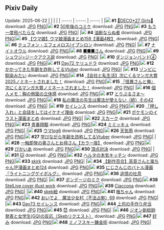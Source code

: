 ## Pixiv Daily
Update: 2025-06-22
|      |      |      |
| :----: | :----: | :----: |
|![](https://pixiv.microyu.workers.dev/c/240x480/img-master/img/2025/06/20/00/00/12/131749513_p0_master1200.jpg) **#1** [💜DECO*27 Girls🩷](https://www.pixiv.net/artworks/131749513) download: [JPG](https://pixiv.microyu.workers.dev/img-original/img/2025/06/20/00/00/12/131749513_p0.jpg) [PNG](https://pixiv.microyu.workers.dev/img-original/img/2025/06/20/00/00/12/131749513_p0.png)|![](https://pixiv.microyu.workers.dev/c/240x480/img-master/img/2025/06/22/03/58/06/131799736_p0_master1200.jpg) **#2** [50年後のコミケ](https://www.pixiv.net/artworks/131799736) download: [JPG](https://pixiv.microyu.workers.dev/img-original/img/2025/06/22/03/58/06/131799736_p0.jpg) [PNG](https://pixiv.microyu.workers.dev/img-original/img/2025/06/22/03/58/06/131799736_p0.png)|![](https://pixiv.microyu.workers.dev/c/240x480/img-master/img/2025/06/20/07/30/04/131758416_p0_master1200.jpg) **#3** [もう一度飛べたらな](https://www.pixiv.net/artworks/131758416) download: [JPG](https://pixiv.microyu.workers.dev/img-original/img/2025/06/20/07/30/04/131758416_p0.jpg) [PNG](https://pixiv.microyu.workers.dev/img-original/img/2025/06/20/07/30/04/131758416_p0.png)|
|![](https://pixiv.microyu.workers.dev/c/240x480/img-master/img/2025/06/20/19/40/27/131773585_p0_master1200.jpg) **#4** [油断ならぬ者](https://www.pixiv.net/artworks/131773585) download: [JPG](https://pixiv.microyu.workers.dev/img-original/img/2025/06/20/19/40/27/131773585_p0.jpg) [PNG](https://pixiv.microyu.workers.dev/img-original/img/2025/06/20/19/40/27/131773585_p0.png)|![](https://pixiv.microyu.workers.dev/c/240x480/img-master/img/2025/06/20/00/00/31/131749649_p0_master1200.jpg) **#5** [【ウマ娘】ウマ娘漫画まとめ159【漫画4枚】](https://www.pixiv.net/artworks/131749649) download: [JPG](https://pixiv.microyu.workers.dev/img-original/img/2025/06/20/00/00/31/131749649_p0.jpg) [PNG](https://pixiv.microyu.workers.dev/img-original/img/2025/06/20/00/00/31/131749649_p0.png)|![](https://pixiv.microyu.workers.dev/c/240x480/img-master/img/2025/06/20/00/00/22/131749597_p0_master1200.jpg) **#6** [テュフォン・エフェメロス/イプシロン](https://www.pixiv.net/artworks/131749597) download: [JPG](https://pixiv.microyu.workers.dev/img-original/img/2025/06/20/00/00/22/131749597_p0.jpg) [PNG](https://pixiv.microyu.workers.dev/img-original/img/2025/06/20/00/00/22/131749597_p0.png)|
|![](https://pixiv.microyu.workers.dev/c/240x480/img-master/img/2025/06/20/07/02/14/131757972_p0_master1200.jpg) **#7** [ナイトオウル](https://www.pixiv.net/artworks/131757972) download: [JPG](https://pixiv.microyu.workers.dev/img-original/img/2025/06/20/07/02/14/131757972_p0.jpg) [PNG](https://pixiv.microyu.workers.dev/img-original/img/2025/06/20/07/02/14/131757972_p0.png)|![](https://pixiv.microyu.workers.dev/c/240x480/img-master/img/2025/06/20/11/12/32/131761930_p0_master1200.jpg) **#8** [■■■さん](https://www.pixiv.net/artworks/131761930) download: [JPG](https://pixiv.microyu.workers.dev/img-original/img/2025/06/20/11/12/32/131761930_p0.jpg) [PNG](https://pixiv.microyu.workers.dev/img-original/img/2025/06/20/11/12/32/131761930_p0.png)|![](https://pixiv.microyu.workers.dev/c/240x480/img-master/img/2025/06/20/00/00/03/131749449_p0_master1200.jpg) **#9** [シュウジ=ジークアクス説](https://www.pixiv.net/artworks/131749449) download: [JPG](https://pixiv.microyu.workers.dev/img-original/img/2025/06/20/00/00/03/131749449_p0.jpg) [PNG](https://pixiv.microyu.workers.dev/img-original/img/2025/06/20/00/00/03/131749449_p0.png)|
|![](https://pixiv.microyu.workers.dev/c/240x480/img-master/img/2025/06/21/13/34/23/131802074_p0_master1200.jpg) **#10** [ダンジョンバンド④](https://www.pixiv.net/artworks/131802074) download: [JPG](https://pixiv.microyu.workers.dev/img-original/img/2025/06/21/13/34/23/131802074_p0.jpg) [PNG](https://pixiv.microyu.workers.dev/img-original/img/2025/06/21/13/34/23/131802074_p0.png)|![](https://pixiv.microyu.workers.dev/c/240x480/img-master/img/2025/06/20/00/00/18/131749572_p0_master1200.jpg) **#11** [Day72 ケリュドラ](https://www.pixiv.net/artworks/131749572) download: [JPG](https://pixiv.microyu.workers.dev/img-original/img/2025/06/20/00/00/18/131749572_p0.jpg) [PNG](https://pixiv.microyu.workers.dev/img-original/img/2025/06/20/00/00/18/131749572_p0.png)|![](https://pixiv.microyu.workers.dev/c/240x480/img-master/img/2025/06/20/21/11/42/131777410_p0_master1200.jpg) **#12** [かかってきた年齢を詐称してるVtuber](https://www.pixiv.net/artworks/131777410) download: [JPG](https://pixiv.microyu.workers.dev/img-original/img/2025/06/20/21/11/42/131777410_p0.jpg) [PNG](https://pixiv.microyu.workers.dev/img-original/img/2025/06/20/21/11/42/131777410_p0.png)|
|![](https://pixiv.microyu.workers.dev/c/240x480/img-master/img/2025/06/21/01/43/58/131788382_p0_master1200.jpg) **#13** [ゾンビに馴染みたい](https://www.pixiv.net/artworks/131788382) download: [JPG](https://pixiv.microyu.workers.dev/img-original/img/2025/06/21/01/43/58/131788382_p0.jpg) [PNG](https://pixiv.microyu.workers.dev/img-original/img/2025/06/21/01/43/58/131788382_p0.png)|![](https://pixiv.microyu.workers.dev/c/240x480/img-master/img/2025/06/20/11/30/02/131762204_p0_master1200.jpg) **#14** [【会社と私生活】次にくるマンガ大賞2025ノミネートされました！](https://www.pixiv.net/artworks/131762204) download: [JPG](https://pixiv.microyu.workers.dev/img-original/img/2025/06/20/11/30/02/131762204_p0.jpg) [PNG](https://pixiv.microyu.workers.dev/img-original/img/2025/06/20/11/30/02/131762204_p0.png)|![](https://pixiv.microyu.workers.dev/c/240x480/img-master/img/2025/06/20/20/34/36/131775663_p0_master1200.jpg) **#15** [『怪異さんと俺』次にくるマンガ大賞ノミネートされました！](https://www.pixiv.net/artworks/131775663) download: [JPG](https://pixiv.microyu.workers.dev/img-original/img/2025/06/20/20/34/36/131775663_p0.jpg) [PNG](https://pixiv.microyu.workers.dev/img-original/img/2025/06/20/20/34/36/131775663_p0.png)|
|![](https://pixiv.microyu.workers.dev/c/240x480/img-master/img/2025/06/21/06/00/07/131792596_p0_master1200.jpg) **#16** [個人メモ：胸の側面の立体感](https://www.pixiv.net/artworks/131792596) download: [JPG](https://pixiv.microyu.workers.dev/img-original/img/2025/06/21/06/00/07/131792596_p0.jpg) [PNG](https://pixiv.microyu.workers.dev/img-original/img/2025/06/21/06/00/07/131792596_p0.png)|![](https://pixiv.microyu.workers.dev/c/240x480/img-master/img/2025/06/21/00/18/56/131785540_p0_master1200.jpg) **#17** [とりぷるさま〜](https://www.pixiv.net/artworks/131785540) download: [JPG](https://pixiv.microyu.workers.dev/img-original/img/2025/06/21/00/18/56/131785540_p0.jpg) [PNG](https://pixiv.microyu.workers.dev/img-original/img/2025/06/21/00/18/56/131785540_p0.png)|![](https://pixiv.microyu.workers.dev/c/240x480/img-master/img/2025/06/21/00/01/10/131784599_p0_master1200.jpg) **#18** [私の魔法の先生は魔法が使えない（続）その42](https://www.pixiv.net/artworks/131784599) download: [JPG](https://pixiv.microyu.workers.dev/img-original/img/2025/06/21/00/01/10/131784599_p0.jpg) [PNG](https://pixiv.microyu.workers.dev/img-original/img/2025/06/21/00/01/10/131784599_p0.png)|
|![](https://pixiv.microyu.workers.dev/c/240x480/img-master/img/2025/06/20/03/36/00/131755203_p0_master1200.jpg) **#19** [セイレンス](https://www.pixiv.net/artworks/131755203) download: [JPG](https://pixiv.microyu.workers.dev/img-original/img/2025/06/20/03/36/00/131755203_p0.jpg) [PNG](https://pixiv.microyu.workers.dev/img-original/img/2025/06/20/03/36/00/131755203_p0.png)|![](https://pixiv.microyu.workers.dev/c/240x480/img-master/img/2025/06/21/12/11/16/131800103_p0_master1200.jpg) **#20** [「押し入れ」と会話をしてはイケナイ理由](https://www.pixiv.net/artworks/131800103) download: [JPG](https://pixiv.microyu.workers.dev/img-original/img/2025/06/21/12/11/16/131800103_p0.jpg) [PNG](https://pixiv.microyu.workers.dev/img-original/img/2025/06/21/12/11/16/131800103_p0.png)|![](https://pixiv.microyu.workers.dev/c/240x480/img-master/img/2025/06/20/00/01/03/131749768_p0_master1200.jpg) **#21** [ポケモンのイラスト漫画まとめ](https://www.pixiv.net/artworks/131749768) download: [JPG](https://pixiv.microyu.workers.dev/img-original/img/2025/06/20/00/01/03/131749768_p0.jpg) [PNG](https://pixiv.microyu.workers.dev/img-original/img/2025/06/20/00/01/03/131749768_p0.png)|
|![](https://pixiv.microyu.workers.dev/c/240x480/img-master/img/2025/06/20/13/57/00/131765057_p0_master1200.jpg) **#22** [スカーク](https://www.pixiv.net/artworks/131765057) download: [JPG](https://pixiv.microyu.workers.dev/img-original/img/2025/06/20/13/57/00/131765057_p0.jpg) [PNG](https://pixiv.microyu.workers.dev/img-original/img/2025/06/20/13/57/00/131765057_p0.png)|![](https://pixiv.microyu.workers.dev/c/240x480/img-master/img/2025/06/20/19/36/17/131773449_p0_master1200.jpg) **#23** [青春翔駆](https://www.pixiv.net/artworks/131773449) download: [JPG](https://pixiv.microyu.workers.dev/img-original/img/2025/06/20/19/36/17/131773449_p0.jpg) [PNG](https://pixiv.microyu.workers.dev/img-original/img/2025/06/20/19/36/17/131773449_p0.png)|![](https://pixiv.microyu.workers.dev/c/240x480/img-master/img/2025/06/20/22/22/25/131780399_p0_master1200.jpg) **#24** [ミミッキュ](https://www.pixiv.net/artworks/131780399) download: [JPG](https://pixiv.microyu.workers.dev/img-original/img/2025/06/20/22/22/25/131780399_p0.jpg) [PNG](https://pixiv.microyu.workers.dev/img-original/img/2025/06/20/22/22/25/131780399_p0.png)|
|![](https://pixiv.microyu.workers.dev/c/240x480/img-master/img/2025/06/20/09/36/10/131760405_p0_master1200.jpg) **#25** [ウマlog6](https://www.pixiv.net/artworks/131760405) download: [JPG](https://pixiv.microyu.workers.dev/img-original/img/2025/06/20/09/36/10/131760405_p0.jpg) [PNG](https://pixiv.microyu.workers.dev/img-original/img/2025/06/20/09/36/10/131760405_p0.png)|![](https://pixiv.microyu.workers.dev/c/240x480/img-master/img/2025/06/20/00/19/14/131750649_p0_master1200.jpg) **#26** [天気雨](https://www.pixiv.net/artworks/131750649) download: [JPG](https://pixiv.microyu.workers.dev/img-original/img/2025/06/20/00/19/14/131750649_p0.jpg) [PNG](https://pixiv.microyu.workers.dev/img-original/img/2025/06/20/00/19/14/131750649_p0.png)|![](https://pixiv.microyu.workers.dev/c/240x480/img-master/img/2025/06/21/21/10/39/131816786_p0_master1200.jpg) **#27** [学びながら年齢を詐称してるVtuber](https://www.pixiv.net/artworks/131816786) download: [JPG](https://pixiv.microyu.workers.dev/img-original/img/2025/06/21/21/10/39/131816786_p0.jpg) [PNG](https://pixiv.microyu.workers.dev/img-original/img/2025/06/21/21/10/39/131816786_p0.png)|
|![](https://pixiv.microyu.workers.dev/c/240x480/img-master/img/2025/06/20/00/03/40/131750030_p0_master1200.jpg) **#28** [一触即発の奥さんとお母さん【カラー版】](https://www.pixiv.net/artworks/131750030) download: [JPG](https://pixiv.microyu.workers.dev/img-original/img/2025/06/20/00/03/40/131750030_p0.jpg) [PNG](https://pixiv.microyu.workers.dev/img-original/img/2025/06/20/00/03/40/131750030_p0.png)|![](https://pixiv.microyu.workers.dev/c/240x480/img-master/img/2025/06/21/12/10/14/131800079_p0_master1200.jpg) **#29** [ぴかいあ](https://www.pixiv.net/artworks/131800079) download: [JPG](https://pixiv.microyu.workers.dev/img-original/img/2025/06/21/12/10/14/131800079_p0.jpg) [PNG](https://pixiv.microyu.workers.dev/img-original/img/2025/06/21/12/10/14/131800079_p0.png)|![](https://pixiv.microyu.workers.dev/c/240x480/img-master/img/2025/06/20/00/00/19/131749583_p0_master1200.jpg) **#30** [頂点対決](https://www.pixiv.net/artworks/131749583) download: [JPG](https://pixiv.microyu.workers.dev/img-original/img/2025/06/20/00/00/19/131749583_p0.jpg) [PNG](https://pixiv.microyu.workers.dev/img-original/img/2025/06/20/00/00/19/131749583_p0.png)|
|![](https://pixiv.microyu.workers.dev/c/240x480/img-master/img/2025/06/20/18/35/19/131771361_p0_master1200.jpg) **#31** [🐱](https://www.pixiv.net/artworks/131771361) download: [JPG](https://pixiv.microyu.workers.dev/img-original/img/2025/06/20/18/35/19/131771361_p0.jpg) [PNG](https://pixiv.microyu.workers.dev/img-original/img/2025/06/20/18/35/19/131771361_p0.png)|![](https://pixiv.microyu.workers.dev/c/240x480/img-master/img/2025/06/21/20/45/13/131815462_p0_master1200.jpg) **#32** [ヘルタの本気キッチン](https://www.pixiv.net/artworks/131815462) download: [JPG](https://pixiv.microyu.workers.dev/img-original/img/2025/06/21/20/45/13/131815462_p0.jpg) [PNG](https://pixiv.microyu.workers.dev/img-original/img/2025/06/21/20/45/13/131815462_p0.png)|![](https://pixiv.microyu.workers.dev/c/240x480/img-master/img/2025/06/21/01/26/25/131787908_p0_master1200.jpg) **#33** [skirk](https://www.pixiv.net/artworks/131787908) download: [JPG](https://pixiv.microyu.workers.dev/img-original/img/2025/06/21/01/26/25/131787908_p0.jpg) [PNG](https://pixiv.microyu.workers.dev/img-original/img/2025/06/21/01/26/25/131787908_p0.png)|
|![](https://pixiv.microyu.workers.dev/c/240x480/img-master/img/2025/06/21/00/01/11/131784601_p0_master1200.jpg) **#34** [【創作百合】高音さんと嵐ちゃん1P漫画まとめ124](https://www.pixiv.net/artworks/131784601) download: [JPG](https://pixiv.microyu.workers.dev/img-original/img/2025/06/21/00/01/11/131784601_p0.jpg) [PNG](https://pixiv.microyu.workers.dev/img-original/img/2025/06/21/00/01/11/131784601_p0.png)|![](https://pixiv.microyu.workers.dev/c/240x480/img-master/img/2025/06/21/21/31/28/131817707_p0_master1200.jpg) **#35** [にじさんじのバトル漫画『ライトニングゲイボルグ』](https://www.pixiv.net/artworks/131817707) download: [JPG](https://pixiv.microyu.workers.dev/img-original/img/2025/06/21/21/31/28/131817707_p0.jpg) [PNG](https://pixiv.microyu.workers.dev/img-original/img/2025/06/21/21/31/28/131817707_p0.png)|![](https://pixiv.microyu.workers.dev/c/240x480/img-master/img/2025/06/20/00/00/13/131749529_p0_master1200.jpg) **#36** [追憶の吐息](https://www.pixiv.net/artworks/131749529) download: [JPG](https://pixiv.microyu.workers.dev/img-original/img/2025/06/20/00/00/13/131749529_p0.jpg) [PNG](https://pixiv.microyu.workers.dev/img-original/img/2025/06/20/00/00/13/131749529_p0.png)|
|![](https://pixiv.microyu.workers.dev/c/240x480/img-master/img/2025/06/21/00/00/22/131784405_p0_master1200.jpg) **#37** [ボンデージのミク](https://www.pixiv.net/artworks/131784405) download: [JPG](https://pixiv.microyu.workers.dev/img-original/img/2025/06/21/00/00/22/131784405_p0.jpg) [PNG](https://pixiv.microyu.workers.dev/img-original/img/2025/06/21/00/00/22/131784405_p0.png)|![](https://pixiv.microyu.workers.dev/c/240x480/img-master/img/2025/06/21/01/28/15/131787968_p0_master1200.jpg) **#38** [StelLive cover illust work](https://www.pixiv.net/artworks/131787968) download: [JPG](https://pixiv.microyu.workers.dev/img-original/img/2025/06/21/01/28/15/131787968_p0.jpg) [PNG](https://pixiv.microyu.workers.dev/img-original/img/2025/06/21/01/28/15/131787968_p0.png)|![](https://pixiv.microyu.workers.dev/c/240x480/img-master/img/2025/06/21/01/25/43/131787884_p0_master1200.jpg) **#39** [Ciaccona](https://www.pixiv.net/artworks/131787884) download: [JPG](https://pixiv.microyu.workers.dev/img-original/img/2025/06/21/01/25/43/131787884_p0.jpg) [PNG](https://pixiv.microyu.workers.dev/img-original/img/2025/06/21/01/25/43/131787884_p0.png)|
|![](https://pixiv.microyu.workers.dev/c/240x480/img-master/img/2025/06/20/22/52/43/131781544_p0_master1200.jpg) **#40** [skeb絵](https://www.pixiv.net/artworks/131781544) download: [JPG](https://pixiv.microyu.workers.dev/img-original/img/2025/06/20/22/52/43/131781544_p0.jpg) [PNG](https://pixiv.microyu.workers.dev/img-original/img/2025/06/20/22/52/43/131781544_p0.png)|![](https://pixiv.microyu.workers.dev/c/240x480/img-master/img/2025/06/21/00/03/06/131784819_p0_master1200.jpg) **#41** [唯ちゃん](https://www.pixiv.net/artworks/131784819) download: [JPG](https://pixiv.microyu.workers.dev/img-original/img/2025/06/21/00/03/06/131784819_p0.jpg) [PNG](https://pixiv.microyu.workers.dev/img-original/img/2025/06/21/00/03/06/131784819_p0.png)|![](https://pixiv.microyu.workers.dev/c/240x480/img-master/img/2025/06/21/12/00/30/131799719_p0_master1200.jpg) **#42** [おいでよ　魔法少女村（不法占拠）69](https://www.pixiv.net/artworks/131799719) download: [JPG](https://pixiv.microyu.workers.dev/img-original/img/2025/06/21/12/00/30/131799719_p0.jpg) [PNG](https://pixiv.microyu.workers.dev/img-original/img/2025/06/21/12/00/30/131799719_p0.png)|
|![](https://pixiv.microyu.workers.dev/c/240x480/img-master/img/2025/06/21/03/33/42/131790586_p0_master1200.jpg) **#43** [Day73 セイレンス](https://www.pixiv.net/artworks/131790586) download: [JPG](https://pixiv.microyu.workers.dev/img-original/img/2025/06/21/03/33/42/131790586_p0.jpg) [PNG](https://pixiv.microyu.workers.dev/img-original/img/2025/06/21/03/33/42/131790586_p0.png)|![](https://pixiv.microyu.workers.dev/c/240x480/img-master/img/2025/06/21/00/00/20/131784389_p0_master1200.jpg) **#44** [上司の手作り弁当](https://www.pixiv.net/artworks/131784389) download: [JPG](https://pixiv.microyu.workers.dev/img-original/img/2025/06/21/00/00/20/131784389_p0.jpg) [PNG](https://pixiv.microyu.workers.dev/img-original/img/2025/06/21/00/00/20/131784389_p0.png)|![](https://pixiv.microyu.workers.dev/c/240x480/img-master/img/2025/06/20/00/00/14/131749539_p0_master1200.jpg) **#45** [😈](https://www.pixiv.net/artworks/131749539) download: [JPG](https://pixiv.microyu.workers.dev/img-original/img/2025/06/20/00/00/14/131749539_p0.jpg) [PNG](https://pixiv.microyu.workers.dev/img-original/img/2025/06/20/00/00/14/131749539_p0.png)|
|![](https://pixiv.microyu.workers.dev/c/240x480/img-master/img/2025/06/20/07/18/28/131758243_p0_master1200.jpg) **#46** [ジオン新総帥発表と女学生(GQ)の反応（Skebリクエスト）](https://www.pixiv.net/artworks/131758243) download: [JPG](https://pixiv.microyu.workers.dev/img-original/img/2025/06/20/07/18/28/131758243_p0.jpg) [PNG](https://pixiv.microyu.workers.dev/img-original/img/2025/06/20/07/18/28/131758243_p0.png)|![](https://pixiv.microyu.workers.dev/c/240x480/img-master/img/2025/06/21/18/33/38/131810485_p0_master1200.jpg) **#47** [好み](https://www.pixiv.net/artworks/131810485) download: [JPG](https://pixiv.microyu.workers.dev/img-original/img/2025/06/21/18/33/38/131810485_p0.jpg) [PNG](https://pixiv.microyu.workers.dev/img-original/img/2025/06/21/18/33/38/131810485_p0.png)|![](https://pixiv.microyu.workers.dev/c/240x480/img-master/img/2025/06/20/08/07/49/131759058_p0_master1200.jpg) **#48** [ミノフスキー錬金術](https://www.pixiv.net/artworks/131759058) download: [JPG](https://pixiv.microyu.workers.dev/img-original/img/2025/06/20/08/07/49/131759058_p0.jpg) [PNG](https://pixiv.microyu.workers.dev/img-original/img/2025/06/20/08/07/49/131759058_p0.png)|
